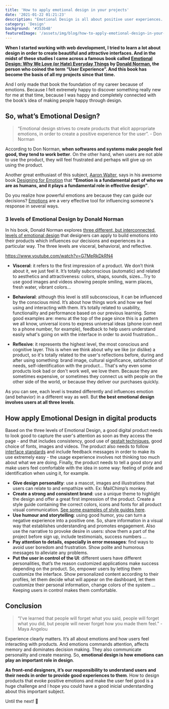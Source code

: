 ```yaml
---
title: 'How to apply emotional design in your projects'
date: '2021-01-22 01:21:23'
description: "Emotional Design is all about positive user experiences. That’s the reason successful products go beyond great functionality and usability: they establish a stronger emotional connection with the users."
category: 'Design'
background: '#353b48'
featuredImage: '/assets/img/blog/how-to-apply-emotional-design-in-your-projects.jpg'
---
```


__When I started working with web development, I tried to learn a lot about design in order to create beautiful and attractive interfaces. And in the midst of these studies I came across a famous book called [Emotional Design: Why We Love (or Hate) Everyday Things](https://www.nngroup.com/books/emotional-design/) by [Donald Norman](https://jnd.org/about/), the person who coined the term “User Experience”. And this book has become the basis of all my projects since that time.__

And I only made that book the foundation of my career because of emotions. Because I felt extremely happy to discover something really new for me at that time, because I was happy and completely connected with the book’s idea of making people happy through design.

## So, what’s Emotional Design?

> “Emotional design strives to create products that elicit appropriate emotions, in order to create a positive experience for the user”. - Don Norman

According to Don Norman, __when softwares and systems make people feel good, they tend to work better__. On the other hand, when users are not able to use the product, they will feel frustrated and perhaps will give up on using the product.

Another great enthusiast of this subject, [Aaron Walter](https://www.aarronwalter.com/about), says in his awesome book [Designing for Emotion](https://abookapart.com/products/designing-for-emotion) that __“Emotion is a fundamental part of who we are as humans, and it plays a fundamental role in effective design”__.

Do you realize how powerful emotions are because they can guide our decisions? [Emotions](https://www.interaction-design.org/literature/article/emotion) are a very effective tool for influencing someone's response in several ways.

### 3 levels of Emotional Design by Donald Norman

In his book, Donald Norman explores [three different, but interconnected, levels of emotional design](https://www.interaction-design.org/literature/article/norman-s-three-levels-of-design) that designers can apply to build emotions into their products which influences our decisions and experiences in a particular way. The three levels are visceral, behavioral, and reflective.

https://www.youtube.com/watch?v=G7MeRkDkRN4

- __Visceral__: it refers to the first impression of a product. We don’t think about it, we just feel it. It’s totally subconscious (automatic) and related to aesthetics and attractiveness: colors, shaps, sounds, sizes...Try to use good images and videos showing people smiling, warm places, fresh water, vibrant colors...

- __Behavioral__: although this level is still subconscious, it can be influenced by the conscious mind. It’s about how things work and how we feel using and interacting with them. It’s totally related to usability, functionality and performance based on our previous learning. Some good examples are: menu at the top of the page since this is a pattern we all know, universal icons to express universal ideas (phone icon next to a phone number, for example), feedback to help users understand easily what's going on with the interface in order to avoid frustration…

- __Reflexive__: it represents the highest level, the most conscious and cognitive layer. This is when we think about why we like (or dislike) a product, so it's totally related to the user's reflections before, during and after using something: brand image, cultural significance, satisfaction of needs, self-identification with the product… That's why even some products look bad or don't work well, we love them. Because they are sometimes expensive, or sometimes they connect us with people on the other side of the world, or because they deliver our purchases quickly.

As you can see, each level is treated differently and influences emotion (and behavior) in a different way as well. But __the best emotional design involves users at all three levels__.

## How apply Emotional Design in digital products

Based on the three levels of Emotional Design, a good digital product needs to look good to capture the user's attention as soon as they access the page - and that includes consistency, good use of [gestalt techniques](https://www.interaction-design.org/literature/topics/gestalt-principles), good choice of fonts, images and videos. The product also needs to follow [interface standards](http://ui-patterns.com/patterns) and include feedback messages in order to make its use extremely easy - the usage experience involves not thinking too much about what we are doing. Finally, the product needs to tell a good story and make users feel comfortable with the idea in some way: feeling of pride and identification when using it, for example.

- __Give design personality__: use a mascot, images and illustrations that users can relate to and empathize with. Ex: MailChimp’s monkey.
- __Create a strong and consistent brand__: use a unique theme to highlight the design and offer a great first impression of the product. Create a style guide containing the correct colors, icons and fonts for all product visual communication. [See some examples of style guides here](http://styleguides.io/).
- __Use humour and storytelling__: using good humor, you can turn a negative experience into a positive one. So, share information in a visual way that establishes understanding and promotes engagement. Also use the narrative to provoke desire in users: show them a part of the project before sign up, include testimonials, success numbers ...
- __Pay attention to details, especially in error messages__: find ways to avoid user boredom and frustration. Show polite and humorous messages to alleviate any problems.
- __Put the user in control of the UI__: different users have different personalities, that’s the reason customized applications make success depending on the product. So, empower users by letting them customize the interface. Show personalized content according to their profiles, let them decide what will appear on the dashboard, let them customize their personal information, change colors of the system ... Keeping users in control makes them comfortable.

## Conclusion

> “I've learned that people will forget what you said, people will forget what you did, but people will never forget how you made them feel.” - Maya Angelou

Experience clearly matters. It’s all about emotions and how users feel interacting with products. And emotions commands attention, affects memory and dominates decision making. They also communicate personality and create meaning.  So, __emotional design is how emotions can play an important role in design__.

__As front-end designers, it’s our responsibility to understand users and their needs in order to provide good experiences to them__. How to design products that evoke positive emotions and make the user feel good is a huge challenge and I hope you could have a good inicial understanding about this important subject.

Until the next! 👋
